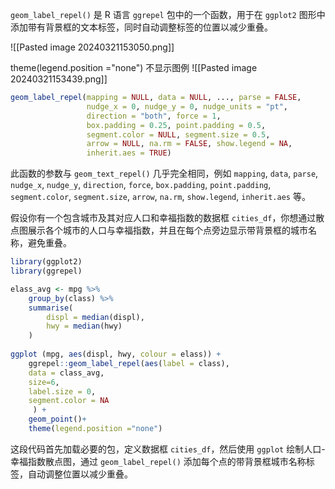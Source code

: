 `geom_label_repel()` 是 R 语言 `ggrepel` 包中的一个函数，用于在 `ggplot2` 图形中添加带有背景框的文本标签，同时自动调整标签的位置以减少重叠。

![[Pasted image 20240321153050.png]]

theme(legend.position ="none") 不显示图例
![[Pasted image 20240321153439.png]]

```R
geom_label_repel(mapping = NULL, data = NULL, ..., parse = FALSE,
                 nudge_x = 0, nudge_y = 0, nudge_units = "pt",
                 direction = "both", force = 1, 
                 box.padding = 0.25, point.padding = 0.5,
                 segment.color = NULL, segment.size = 0.5,
                 arrow = NULL, na.rm = FALSE, show.legend = NA, 
                 inherit.aes = TRUE)
```

此函数的参数与 `geom_text_repel()` 几乎完全相同，例如 `mapping`, `data`, `parse`, `nudge_x`, `nudge_y`, `direction`, `force`, `box.padding`, `point.padding`, `segment.color`, `segment.size`, `arrow`, `na.rm`, `show.legend`, `inherit.aes` 等。


假设你有一个包含城市及其对应人口和幸福指数的数据框 `cities_df`，你想通过散点图展示各个城市的人口与幸福指数，并且在每个点旁边显示带背景框的城市名称，避免重叠。

```R
library(ggplot2)
library(ggrepel)

elass_avg <- mpg %>%
	group_by(class) %>%
	summarise(
		displ = median(displ),
		hwy = median(hwy)
	)
	
ggplot (mpg, aes(displ, hwy, colour = elass)) +
	ggrepel::geom_label_repel(aes(label = class),
	data = class_avg,
	size=6,
	label.size = 0,
	segment.color = NA
	 ) +
	geom_point()+
	theme(legend.position ="none")
```

这段代码首先加载必要的包，定义数据框 `cities_df`，然后使用 `ggplot` 绘制人口-幸福指数散点图，通过 `geom_label_repel()` 添加每个点的带背景框城市名称标签，自动调整位置以减少重叠。




